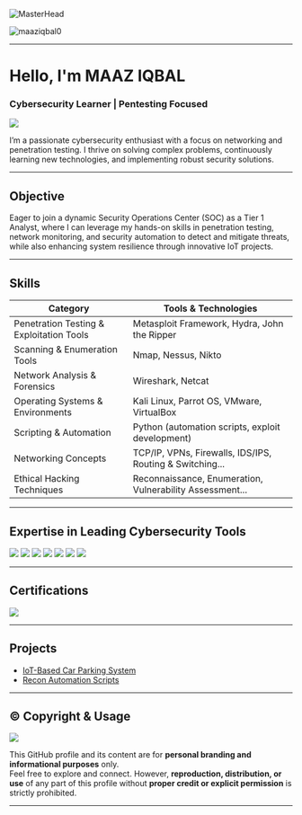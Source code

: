 ![MasterHead](https://repository-images.githubusercontent.com/588181932/e36ec678-7984-4cdd-8e4c-a3932772ff8e)

<p align="left"> <img src="https://komarev.com/ghpvc/?username=maaziqbal0&label=Profile%20views&color=0e75b6&style=flat" alt="maaziqbal0" /> </p>

---

# Hello, I'm MAAZ IQBAL
<h3 align="left">Cybersecurity Learner | Pentesting Focused</h3>

<a href="https://www.linkedin.com/in/md-maaz-iqbal02/" target="_blank">
  <img src="https://img.shields.io/badge/-LinkedIn-0072b1?&style=for-the-badge&logo=linkedin&logoColor=white" />
</a>


I’m a passionate cybersecurity enthusiast with a focus on networking and penetration testing. I thrive on solving complex problems, continuously learning new technologies, and implementing robust security solutions.

---

## Objective
Eager to join a dynamic Security Operations Center (SOC) as a Tier 1 Analyst, where I can leverage my hands-on skills in penetration testing, network monitoring, and security automation to detect and mitigate threats, while also enhancing system resilience through innovative IoT projects.

---

## Skills
| Category                            | Tools & Technologies                                      |
|-------------------------------------------|-----------------------------------------------------------|
| Penetration Testing & Exploitation Tools | Metasploit Framework, Hydra, John the Ripper             |
| Scanning & Enumeration Tools             | Nmap, Nessus, Nikto                                      |
| Network Analysis & Forensics             | Wireshark, Netcat                                        |
| Operating Systems & Environments         | Kali Linux, Parrot OS, VMware, VirtualBox                |
| Scripting & Automation                   | Python (automation scripts, exploit development)         |
| Networking Concepts                      | TCP/IP, VPNs, Firewalls, IDS/IPS, Routing & Switching... |
| Ethical Hacking Techniques               | Reconnaissance, Enumeration, Vulnerability Assessment... |


---

## Expertise in Leading Cybersecurity Tools


<div>
    <img src="https://img.shields.io/badge/-Wireshark-1679A7?&style=for-the-badge&logo=Wireshark&logoColor=white" />
    <img src="https://img.shields.io/badge/-Nessus-EF3B2D?&style=for-the-badge&logo=Suricata&logoColor=white" />
    <img src="https://img.shields.io/badge/-Netcat-777BB4?&style=for-the-badge&logo=Zeek&logoColor=white" />
    <img src="https://img.shields.io/badge/-Metasploit Framework-005571?&style=for-the-badge&logoColor=white" />
    <img src="https://img.shields.io/badge/-Hydra-4B275F?&style=for-the-badge&logo=Velociraptor&logoColor=white" />
    <img src="https://img.shields.io/badge/-John the Ripper-FF0000?&style=for-the-badge&logoColor=white" />
    <img src="https://img.shields.io/badge/-Nmap-006400?&style=for-the-badge&logoColor=white" />
</div>


---

## Certifications
<div>
    <img src="https://img.shields.io/badge/-CCNA-FF0000?&style=for-the-badge&logoColor=white" />
    
</div>

---

## Projects

- [IoT-Based Car Parking System](https://github.com/yourusername/IoT-Car-Parking)  
- [Recon Automation Scripts](https://github.com/yourusername/Recon)


---

## ©️ Copyright & Usage  

<div align="leftr">
    <img src="https://img.shields.io/badge/-©%202025%20Maaz%20Iqbal%20All%20Rights%20Reserved-0d1117?&style=for-the-badge&logoColor=white" />
</div>

This GitHub profile and its content are for **personal branding and informational purposes** only.  
Feel free to explore and connect. However, **reproduction, distribution, or use** of any part of this profile without **proper credit or explicit permission** is strictly prohibited.

---

